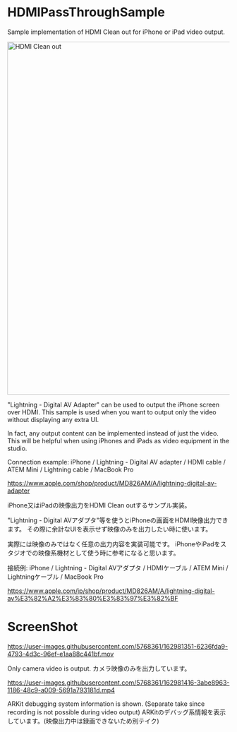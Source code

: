# HDMIPassThroughSample

Sample implementation of HDMI Clean out for iPhone or iPad video output.

<img width="800" alt="HDMI Clean out" src="https://user-images.githubusercontent.com/5768361/162984351-30ecf9f8-7a7c-4cae-9e2a-1cdca4b94043.png">

"Lightning - Digital AV Adapter" can be used to output the iPhone screen over HDMI.
This sample is used when you want to output only the video without displaying any extra UI.

In fact, any output content can be implemented instead of just the video.
This will be helpful when using iPhones and iPads as video equipment in the studio.

Connection example:
iPhone / Lightning - Digital AV adapter / HDMI cable / ATEM Mini / Lightning cable / MacBook Pro

https://www.apple.com/shop/product/MD826AM/A/lightning-digital-av-adapter

iPhone又はiPadの映像出力をHDMI Clean outするサンプル実装。

"Lightning - Digital AVアダプタ"等を使うとiPhoneの画面をHDMI映像出力できます。
その際に余計なUIを表示せず映像のみを出力したい時に使います。

実際には映像のみではなく任意の出力内容を実装可能です。
iPhoneやiPadをスタジオでの映像系機材として使う時に参考になると思います。

接続例:
iPhone / Lightning - Digital AVアダプタ / HDMIケーブル / ATEM Mini / Lightningケーブル / MacBook Pro

https://www.apple.com/jp/shop/product/MD826AM/A/lightning-digital-av%E3%82%A2%E3%83%80%E3%83%97%E3%82%BF

# ScreenShot

https://user-images.githubusercontent.com/5768361/162981351-6236fda9-4793-4d3c-96ef-e1aa88c441bf.mov

Only camera video is output.
カメラ映像のみを出力しています。

https://user-images.githubusercontent.com/5768361/162981416-3abe8963-1186-48c9-a009-5691a793181d.mp4

ARKit debugging system information is shown. (Separate take since recording is not possible during video output)
ARKitのデバッグ系情報を表示しています。(映像出力中は録画できないため別テイク)

